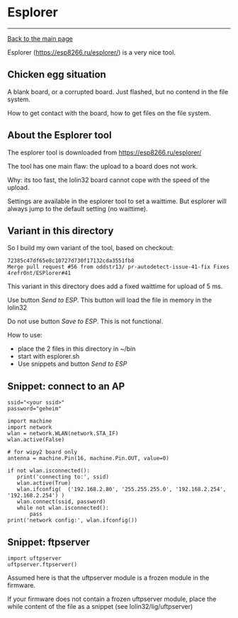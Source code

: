 # Esplorer
***
[Back to the main page](../readme.md)



Esplorer (https://esp8266.ru/esplorer/) is a very nice tool.

## Chicken egg situation 

A blank board, or a corrupted board. Just flashed, but no contend in the file system.

How to get contact with the board, how to get files on the file system.

## About the Esplorer tool

The esplorer tool is downloaded from https://esp8266.ru/esplorer/ 

The tool has one main flaw: the upload to a board does not work.

Why: its too fast, the lolin32 board cannot cope with the speed of the upload.

Settings are available in the esplorer tool to set a waittime. But esplorer will always jump to the default setting (no waittime).

## Variant in this directory

So I build my own variant of the tool, based on checkout:

	72385c47df65e8c10727d730f17132cda3551fb8 
	Merge pull request #56 from oddstr13/ pr-autodetect-issue-41-fix Fixes 4refr0nt/ESPlorer#41

This variant in this directory does add a fixed waittime for upload of 5 ms.

Use  button *Send to ESP*. This button will load the file in memory in the lolin32

Do not use button *Save to ESP*. This is not functional.

How to use:

* place the 2 files in this directory in ~/bin
* start with esplorer.sh
* Use snippets and button *Send to ESP*


## Snippet: connect to an AP

	ssid="<your ssid>"
	password="geheim"

	import machine
	import network
	wlan = network.WLAN(network.STA_IF)
	wlan.active(False)

	# for wipy2 board only
	antenna = machine.Pin(16, machine.Pin.OUT, value=0)

	if not wlan.isconnected():
	   print('connecting to:', ssid)
	   wlan.active(True)
	   wlan.ifconfig(  ('192.168.2.80', '255.255.255.0', '192.168.2.254', '192.168.2.254') )
	   wlan.connect(ssid, password)
	   while not wlan.isconnected():
	       pass
	print('network config:', wlan.ifconfig())

## Snippet: ftpserver

	import uftpserver
	uftpserver.ftpserver()

Assumed here is that the uftpserver module is a frozen module in the firmware.

If your firmware does not contain a frozen uftpserver module, place the while content of the file as a snippet (see lolin32/lig/uftpserver)






